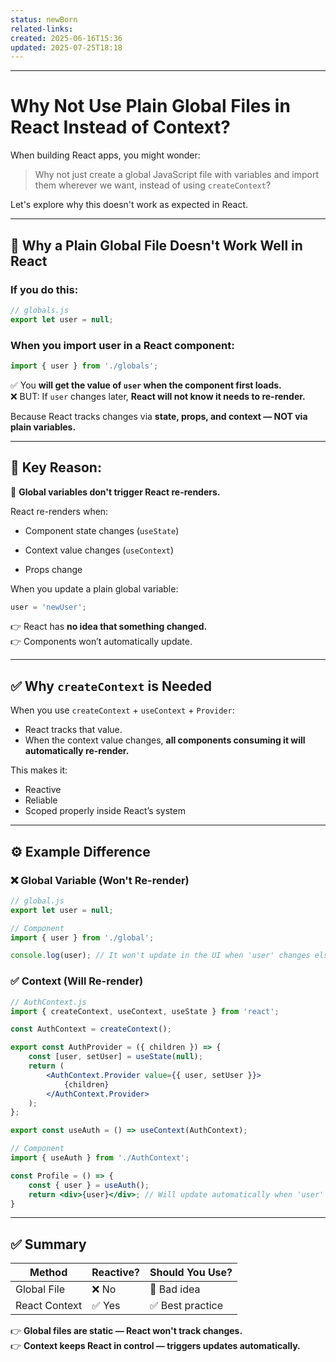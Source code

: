 ```yaml
---
status: newBorn
related-links: 
created: 2025-06-16T15:36
updated: 2025-07-25T18:18
---
```

---


# Why Not Use Plain Global Files in React Instead of Context?

When building React apps, you might wonder:

> Why not just create a global JavaScript file with variables and import them wherever we want, instead of using `createContext`?

Let's explore why this doesn't work as expected in React.

---

## 🚫 Why a Plain Global File Doesn't Work Well in React

### If you do this:

```js
// globals.js
export let user = null;
```

### When you import user in a React component:

```js
import { user } from './globals';
```

✅ You **will get the value of `user` when the component first loads.**  
❌ BUT: If `user` changes later, **React will not know it needs to re-render.**

Because React tracks changes via **state, props, and context — NOT via plain variables.**

---

## 🎯 Key Reason:

🛑 **Global variables don't trigger React re-renders.**

React re-renders when:

- Component state changes (`useState`)
    
- Context value changes (`useContext`)
    
- Props change
    

When you update a plain global variable:

```js
user = 'newUser';
```

👉 React has **no idea that something changed.**  
👉 Components won’t automatically update.

---

## ✅ Why `createContext` is Needed

When you use `createContext` + `useContext` + `Provider`:

- React tracks that value.
- When the context value changes, **all components consuming it will automatically re-render.**

This makes it:

- Reactive
- Reliable
- Scoped properly inside React’s system

---

## ⚙️ Example Difference

### ❌ Global Variable (Won't Re-render)

```js
// global.js
export let user = null;

// Component
import { user } from './global';

console.log(user); // It won't update in the UI when 'user' changes elsewhere.
```

### ✅ Context (Will Re-render)

```jsx
// AuthContext.js
import { createContext, useContext, useState } from 'react';

const AuthContext = createContext();

export const AuthProvider = ({ children }) => {
    const [user, setUser] = useState(null);
    return (
        <AuthContext.Provider value={{ user, setUser }}>
            {children}
        </AuthContext.Provider>
    );
};

export const useAuth = () => useContext(AuthContext);

// Component
import { useAuth } from './AuthContext';

const Profile = () => {
    const { user } = useAuth();
    return <div>{user}</div>; // Will update automatically when 'user' changes.
}
```

---

## ✅ Summary

|Method|Reactive?|Should You Use?|
|---|---|---|
|Global File|❌ No|🚫 Bad idea|
|React Context|✅ Yes|✅ Best practice|

👉 **Global files are static — React won't track changes.**  
👉 **Context keeps React in control — triggers updates automatically.**
